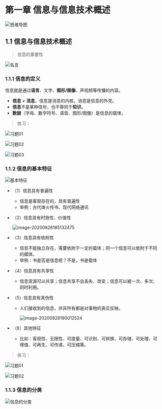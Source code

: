 # 第一章 信息与信息技术概述

![思维导图](https://gitee.com/wugenqiang/images/raw/master/01/20200828181126.png)

## 1.1 信息与信息技术概述

> 信息的重要性

![名言](https://gitee.com/wugenqiang/images/raw/master/01/20200828181328.png)

### 1.1.1 信息的定义

信息就是通过**语言**、文字、**图形/图像**、声视频等传播的内容。

* **信息** $\neq$ **消息**，信息是消息的内核，消息是信息的外壳。
* **信息**不是某种信号，也不等同于**知识**。
* **数据**（字母、数字符号、语音、图形/图像）是信息的载体。

> 练习：

![习题01](https://gitee.com/wugenqiang/images/raw/master/01/20200828184455.png)

![习题02](https://gitee.com/wugenqiang/images/raw/master/01/20200828184543.png)

![习题03](https://gitee.com/wugenqiang/images/raw/master/01/20200828184654.png)

### 1.1.2 信息的基本特征

![基本特征](https://gitee.com/wugenqiang/images/raw/master/01/20200828184754.png)

* （1）信息具有普遍性

  * 信息是客观存在的，具有普遍性
  * 举例：古代烽火传书、现代网络通讯

* （2）信息具有时效性、价值性

  ![image-20200828185132475](https://gitee.com/wugenqiang/images/raw/master/01/20200828185134.png)

* （3）信息具有依附性

  * 信息不能独立存在，需要依附于一定的载体；同一个信息可以依附于不同的媒体。
  * 举例：书是否是信息呢？不是，书是载体

* （4）信息具有共享性

  * 信息资源可以共享；信息共享不会丢失、改变；信息可以被一次、多次、同时利用。

* （5）信息具有真伪性

  * 人们接收到的信息，并非所有都是对事物的真实反映。

    ![image-20200828190012524](https://gitee.com/wugenqiang/images/raw/master/01/20200828190014.png)

* （6）其他特征

  * 比如：客观性、无限性、可度量、可识别、可转换、可存储、可处理、可增值、可再生、可传递、可压缩等。

> 练习：

![习题01](https://gitee.com/wugenqiang/images/raw/master/01/20200828190534.png)

![习题02](https://gitee.com/wugenqiang/images/raw/master/01/20200828190805.png)

### 1.1.3 信息的分类

![信息的分类](https://gitee.com/wugenqiang/images/raw/master/01/20200828190850.png)

